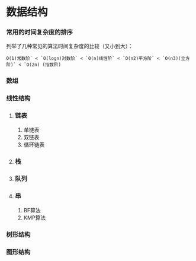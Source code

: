 # 数据结构

### 常用的时间复杂度的排序

列举了几种常见的算法时间复杂度的比较（又小到大）：

```
O(1)常数阶` < `O(logn)对数阶` < `O(n)线性阶` < `O(n2)平方阶` < `O(n3)(立方阶)` < `O(2n) (指数阶)
```

### 数组

### 线性结构

1. ### 链表

   1. 单链表
   2. 双链表
   3. 循环链表

2. ### 栈

3. ### 队列

4. ### 串

   1. BF算法
   2. KMP算法

### 树形结构

### 图形结构